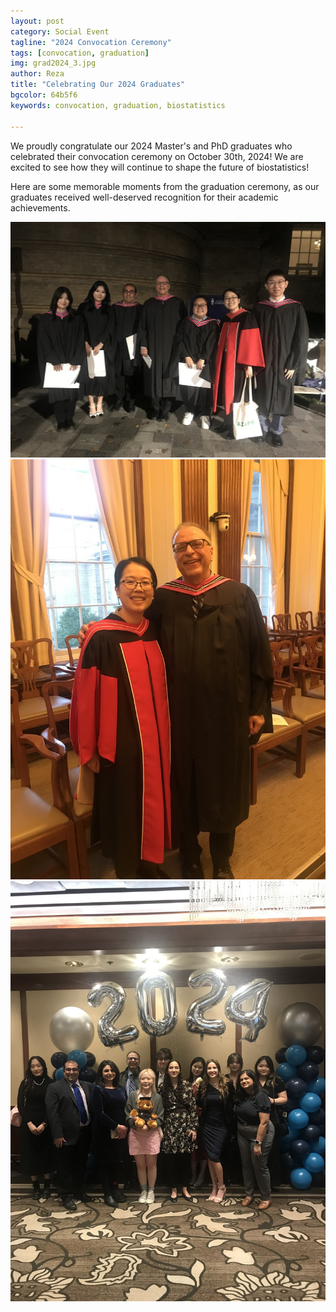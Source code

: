 ```yaml
---
layout: post
category: Social Event
tagline: "2024 Convocation Ceremony"
tags: [convocation, graduation]
img: grad2024_3.jpg
author: Reza
title: "Celebrating Our 2024 Graduates"
bgcolor: 64b5f6
keywords: convocation, graduation, biostatistics

---
```


We proudly congratulate our 2024 Master's and PhD graduates who celebrated their convocation ceremony on October 30th, 2024! We are excited to see how they will continue to shape the future of biostatistics!

Here are some memorable moments from the graduation ceremony, as our graduates received well-deserved recognition for their academic achievements.

![](/assets/images/post/grad2024_1.jpg)
![](/assets/images/post/grad2024_2.jpg)
![](/assets/images/post/grad2024_3.jpg)

